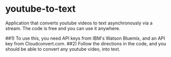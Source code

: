 # youtube-to-text
Application that converts youtube videos to text asynchronously via a stream. The code is free and you can use it anywhere.

##1) To use this, you need API keys from IBM's Watson Bluemix, and an API key from Cloudconvert.com. 
##2) Follow the directions in the code, and you should be able to convert any youtube video, into text. 
